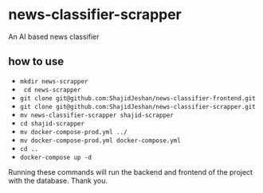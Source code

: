 # news-classifier-scrapper
An AI based news classifier

## how to use 

- `mkdir news-scrapper`
- ` cd news-scrapper`
- `git clone git@github.com:ShajidJeshan/news-classifier-frontend.git`
- `git clone git@github.com:ShajidJeshan/news-classifier-scrapper.git`
- `mv news-classifier-scrapper shajid-scrapper`
- `cd shajid-scrapper`
- `mv docker-compose-prod.yml ../`
- `mv docker-compose-prod.yml docker-compose.yml`
- `cd ..`
- `docker-compose up -d`

Running these commands will run the backend and frontend of the project with the database. Thank you. 
